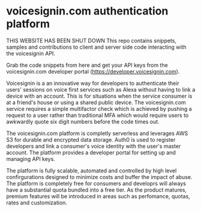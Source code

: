 # voicesignin.com authentication platform
THIS WEBSITE HAS BEEN SHUT DOWN
This repo contains snippets, samples and contributions to client and server side code interacting with the voicesignin API.

Grab the code snippets from here and get your API keys from the voicesignin.com developer portal (https://developer.voicesignin.com).

Voicesignin is a an innovative way for developers to authenticate their users' sessions on voice first services such as Alexa without having to link a device with an account. This is for situations when the service consumer is at a friend's house or using a shared public device. The voicesignin.com service requires a simple multifactor check which is achieved by pushing a request to a user rather than traditional MFA which would require users to awkwardly quote six digit numbers before the code times out.

The voicesignin.com platform is completly serverless and leverages AWS S3 for durable and encrypted data storage. Auth0 is used to register developers and link a consumer's voice identity with the user's master account. The platform provides a developer portal for setting up and managing API keys.

The platform is fully scalable, automated and controlled by high level confirgurations designed to minimize costs and buffer the impact of abuse. The platform is completely free for consumers and developrs will always have a substantial quota bundled into a free tier. As the product matures, premium features will be introduced in areas such as perfomance, quotas, rates and customization. 
